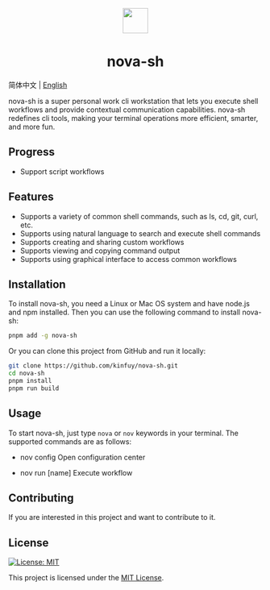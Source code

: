 <p align="center">
  <img width="50px" src="https://user-images.githubusercontent.com/37766068/223753053-5392b064-4507-452f-9a7f-69ada3ce27f9.png">
</p>

<h1 align="center"> nova-sh</h1>

简体中文 | [English](./README.md)

nova-sh is a super personal work cli workstation that lets you execute shell workflows and provide contextual communication capabilities. nova-sh redefines cli tools, making your terminal operations more efficient, smarter, and more fun.

## Progress

- Support script workflows

## Features

- Supports a variety of common shell commands, such as ls, cd, git, curl, etc.
- Supports using natural language to search and execute shell commands
- Supports creating and sharing custom workflows
- Supports viewing and copying command output
- Supports using graphical interface to access common workflows

## Installation

To install nova-sh, you need a Linux or Mac OS system and have node.js and npm installed. Then you can use the following command to install nova-sh:

```bash
pnpm add -g nova-sh
```

Or you can clone this project from GitHub and run it locally:

```bash
git clone https://github.com/kinfuy/nova-sh.git
cd nova-sh
pnpm install
pnpm run build
```

## Usage

To start nova-sh, just type `nova` or `nov` keywords in your terminal. The supported commands are as follows:

- nov config Open configuration center

- nov run [name] Execute workflow

## Contributing

If you are interested in this project and want to contribute to it.

## License

[![License: MIT](https://img.shields.io/badge/License-MIT-yellow.svg)](https://opensource.org/licenses/MIT)

This project is licensed under the [MIT License](LICENSE).
